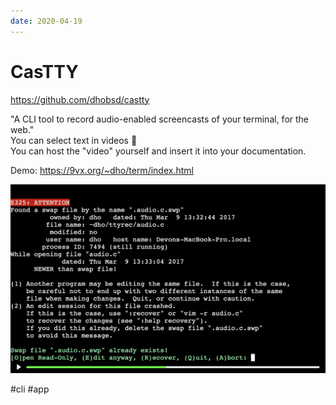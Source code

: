 ```yaml
---
date: 2020-04-19
---
```


# CasTTY

https://github.com/dhobsd/castty

"A CLI tool to record audio-enabled screencasts of your terminal, for the web."  
You can select text in videos 🤯  
You can host the "video" yourself and insert it into your documentation.

Demo: https://9vx.org/~dho/term/index.html

![CasTTY screenshot](castty.png "CasTTY screenshot")

#cli #app
